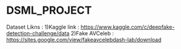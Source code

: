# DSML_PROJECT
Dataset Likns : 
  1)Kaggle link : https://www.kaggle.com/c/deepfake-detection-challenge/data
  2)Fake AVCeleb : https://sites.google.com/view/fakeavcelebdash-lab/download
